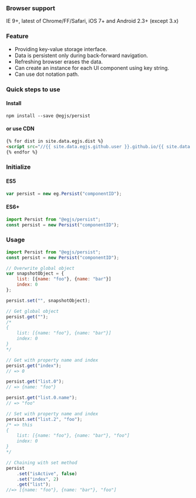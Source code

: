 ### Browser support
IE 9+, latest of Chrome/FF/Safari, iOS 7+ and Android 2.3+ (except 3.x)

### Feature
* Providing key-value storage interface.
* Data is persistent only during back-forward navigation.
* Refreshing browser erases the data.
* Can create an instance for each UI component using key string.
* Can use dot notation path.

### Quick steps to use

#### Install
```
npm install --save @egjs/persist
```

#### or use CDN
``` html
{% for dist in site.data.egjs.dist %}
<script src="//{{ site.data.egjs.github.user }}.github.io/{{ site.data.egjs.github.repo }}/{{ dist }}"></script>
{% endfor %}
```

### Initialize

#### ES5
```javascript
var persist = new eg.Persist("componentID");
```

#### ES6+
```js
import Persist from "@egjs/persist";
const persist = new Persist("componentID");
```

### Usage

```javascript
import Persist from "@egjs/persist";
const persist = new Persist("componentID");

// Overwrite global object
var snapshotObject = { 
    list: [{name: "foo"}, {name: "bar"}]
    index: 0
};

persist.set("", snapshotObject);

// Get global object
persist.get("");
/* 
{ 
    list: [{name: "foo"}, {name: "bar"}]
    index: 0
} 
*/

// Get with property name and index
persist.get("index");
// => 0

persist.get("list.0");
// => {name: "foo"}

persist.get("list.0.name");
// => "foo"

// Set with property name and index
persist.set("list.2", "foo");
/* => this
{ 
    list: [{name: "foo"}, {name: "bar"}, "foo"]
    index: 0
} 
*/

// Chaining with set method 
persist
    .set("isActive", false)
    .set("index", 2)
    .get("list");
//=> [{name: "foo"}, {name: "bar"}, "foo"] 
```